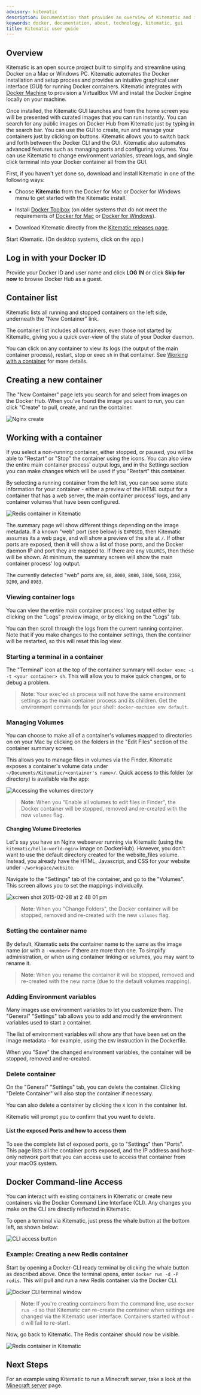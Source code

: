```yaml
---
advisory: kitematic
description: Documentation that provides an overview of Kitematic and installation instructions
keywords: docker, documentation, about, technology, kitematic, gui
title: Kitematic user guide
---
```

## Overview

Kitematic is an open source project built to simplify and streamline using Docker on a Mac or Windows PC. Kitematic automates the Docker installation and setup process and provides an intuitive graphical user interface (GUI) for running Docker containers. Kitematic integrates with [Docker Machine](/machine/) to provision a VirtualBox VM and install the Docker Engine locally on your machine.

Once installed, the Kitematic GUI launches and from the home screen you will be presented with curated images that you can run instantly. You can search for any public images on Docker Hub from Kitematic just by typing in the search bar. You can use the GUI to create, run and manage your containers just by clicking on buttons. Kitematic allows you to switch back and forth between the Docker CLI and the GUI. Kitematic also automates advanced features such as managing ports and configuring volumes. You can use Kitematic to change environment variables, stream logs, and single click terminal into your Docker container all from the GUI.

First, if you haven't yet done so, download and install Kitematic in one of the following ways:

* Choose **Kitematic** from the Docker for Mac or Docker for Windows menu to get started with the Kitematic install.

* Install [Docker Toolbox](/toolbox/overview.md#ready-to-get-started) (on older systems that do not meet the requirements of [Docker for Mac](/docker-for-mac/install.md#what-to-know-before-you-install) or [Docker for Windows](/docker-for-windows/install.md#what-to-know-before-you-install)).

* Download Kitematic directly from the [Kitematic releases page](https://github.com/docker/kitematic/releases/).

Start Kitematic. (On desktop systems, click on the app.)

## Log in with your Docker ID

Provide your Docker ID and user name and click **LOG IN** or click **Skip for now** to browse Docker Hub as a guest.

## Container list

Kitematic lists all running and stopped containers on the left side, underneath the "New Container" link.

The container list includes all containers, even those not started by Kitematic, giving you a quick over-view of the state of your Docker daemon.

You can click on any container to view its logs (the output of the main container process), restart, stop or exec `sh` in that container. See [Working with a container](userguide.md#working-with-a-container) for more details.

## Creating a new container

The "New Container" page lets you search for and select from images on the Docker Hub. When you've found the image you want to run, you can click "Create" to pull, create, and run the container.

![Nginx create](images/browse-images.png)

## Working with a container

If you select a non-running container, either stopped, or paused, you will be able to "Restart" or "Stop" the container using the icons. You can also view the entire main container process' output logs, and in the Settings section you can make changes which will be used if you "Restart" this container.

By selecting a running container from the left list, you can see some state information for your container - either a preview of the HTML output for a container that has a web server, the main container process' logs, and any container volumes that have been configured.

![Redis container in Kitematic](images/cli-redis-container.png)

The summary page will show different things depending on the image metadata. If a known "web" port (see below) is `EXPOSED`, then Kitematic assumes its a web page, and will show a preview of the site at `/`. If other ports are exposed, then it will show a list of those ports, and the Docker daemon IP and port they are mapped to. If there are any `VOLUMES`, then these will be shown. At minimum, the summary screen will show the main container process' log output.

The currently detected "web" ports are, `80`, `8000`, `8080`, `3000`, `5000`, `2368`, `9200`, and `8983`.

### Viewing container logs

You can view the entire main container process' log output either by clicking on the "Logs" preview image, or by clicking on the "Logs" tab.

You can then scroll through the logs from the current running container. Note that if you make changes to the container settings, then the container will be restarted, so this will reset this log view.

### Starting a terminal in a container

The "Terminal" icon at the top of the container summary will `docker exec -i -t <your container> sh`. This will allow you to make quick changes, or to debug a problem.

> **Note**: Your exec'ed `sh` process will not have the same environment settings as the main container process and its children. Get the environment commands for your shell: `docker-machine env default`.

### Managing Volumes

You can choose to make all of a container's volumes mapped to directories on on your Mac by clicking on the folders in the "Edit Files" section of the container summary screen.

This allows you to manage files in volumes via the Finder. Kitematic exposes a container's volume data under `~/Documents/Kitematic/<container's name>/`. Quick access to this folder (or directory) is available via the app:

![Accessing the volumes directory](images/volumes-dir.png)

> **Note**: When you "Enable all volumes to edit files in Finder", the Docker container will be stopped, removed and re-created with the new `volumes` flag.

#### Changing Volume Directories

Let's say you have an Nginx webserver running via Kitematic (using the `kitematic/hello-world-nginx` image on DockerHub). However, you don't want to use the default directory created for the website_files volume. Instead, you already have the HTML, Javascript, and CSS for your website under `~/workspace/website`.

Navigate to the "Settings" tab of the container, and go to the "Volumes". This screen allows you to set the mappings individually.

![screen shot 2015-02-28 at 2 48 01 pm](images/change-folder.png)

> **Note**: When you "Change Folders", the Docker container will be stopped, removed and re-created with the new `volumes` flag.

### Setting the container name

By default, Kitematic sets the container name to the same as the image name (or with a `-<number>` if there are more than one. To simplify administration, or when using container linking or volumes, you may want to rename it.

> **Note**: When you rename the container it will be stopped, removed and re-created with the new name (due to the default volumes mapping).

### Adding Environment variables

Many images use environment variables to let you customize them. The "General" "Settings" tab allows you to add and modify the environment variables used to start a container.

The list of environment variables will show any that have been set on the image metadata - for example, using the `ENV` instruction in the Dockerfile.

When you "Save" the changed environment variables, the container will be stopped, removed and re-created.

### Delete container

On the "General" "Settings" tab, you can delete the container. Clicking "Delete Container" will also stop the container if necessary.

You can also delete a container by clicking the `X` icon in the container list.

Kitematic will prompt you to confirm that you want to delete.

#### List the exposed Ports and how to access them

To see the complete list of exposed ports, go to "Settings" then "Ports". This page lists all the container ports exposed, and the IP address and host-only network port that you can access use to access that container from your macOS system.

## Docker Command-line Access

You can interact with existing containers in Kitematic or create new containers via the Docker Command Line Interface (CLI). Any changes you make on the CLI are directly reflected in Kitematic.

To open a terminal via Kitematic, just press the whale button at the bottom left, as shown below:

![CLI access button](images/cli-access-button.png)

### Example: Creating a new Redis container

Start by opening a Docker-CLI ready terminal by clicking the whale button as described above. Once the terminal opens, enter `docker run -d -P redis`. This will pull and run a new Redis container via the Docker CLI.

![Docker CLI terminal window](images/cli-terminal.png)

> **Note**: If you're creating containers from the command line, use `docker run -d` so that Kitematic can re-create the container when settings are changed via the Kitematic user interface. Containers started without `-d` will fail to re-start.

Now, go back to Kitematic. The Redis container should now be visible.

![Redis container in Kitematic](images/cli-redis-container.png)

## Next Steps

For an example using Kitematic to run a Minecraft server, take a look at the [Minecraft server](./minecraft-server.md) page.